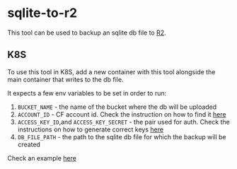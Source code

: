 # sqlite-to-r2

This tool can be used to backup an sqlite db file to [R2](https://www.cloudflare.com/developer-platform/r2/).

## K8S

To use this tool in K8S, add a new container with this tool alongside the main container that writes to the db file.

It expects a few env variables to be set in order to run:

1. `BUCKET_NAME` - the name of the bucket where the db will be uploaded
2. `ACCOUNT_ID` - CF account id. Check the instruction on how to find it [here](https://developers.cloudflare.com/fundamentals/setup/find-account-and-zone-ids/)
3. `ACCESS_KEY_ID`,and `ACCESS_KEY_SECRET` - the pair used for auth. Check the instructions on how to generate correct keys [here](https://developers.cloudflare.com/r2/api/s3/tokens/)
4. `DB_FILE_PATH` - the path to the sqlite db file for which the backup will be created

Check an example [here](https://github.com/calendar-team/calendar-backend/blob/master/k8s/deployment.yaml)
